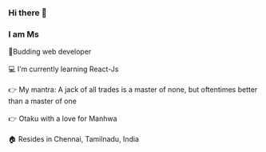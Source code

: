 ### Hi there 👋

<h3>I am Ms</h3>

<div>🌱Budding web developer</div>
<br>
<div>💻 I’m currently learning React-Js</div>
<br>
<div>👉 My mantra: A jack of all trades is a master of none, but oftentimes better than a master of one</div>
<br>
<div>👉 Otaku with a love for Manhwa</div>
<br>
<div>🏠 Resides in Chennai, Tamilnadu, India</div>
<br>
